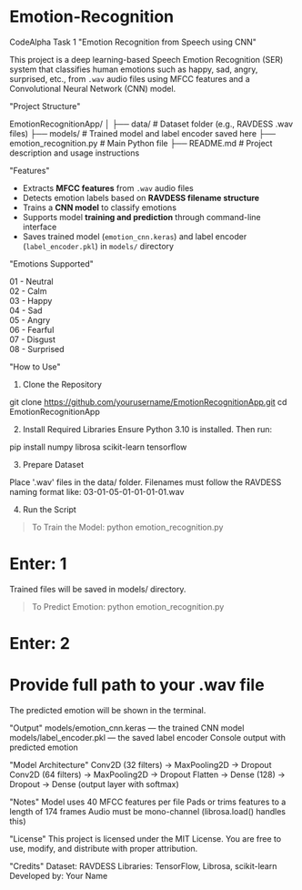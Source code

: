 # Emotion-Recognition
CodeAlpha Task 1
"Emotion Recognition from Speech using CNN"

This project is a deep learning-based Speech Emotion Recognition (SER) system that classifies human emotions such as happy, sad, angry, surprised, etc., from `.wav` audio files using MFCC features and a Convolutional Neural Network (CNN) model.


"Project Structure"

EmotionRecognitionApp/
│
├── data/ # Dataset folder (e.g., RAVDESS .wav files)
├── models/ # Trained model and label encoder saved here
├── emotion_recognition.py # Main Python file
├── README.md # Project description and usage instructions


"Features"

- Extracts **MFCC features** from `.wav` audio files
- Detects emotion labels based on **RAVDESS filename structure**
- Trains a **CNN model** to classify emotions
- Supports model **training and prediction** through command-line interface
- Saves trained model (`emotion_cnn.keras`) and label encoder (`label_encoder.pkl`) in `models/` directory

 "Emotions Supported"
   
 01   - Neutral   
 02   - Calm      
 03   - Happy     
 04   - Sad       
 05   - Angry     
 06   - Fearful   
 07   - Disgust   
 08   - Surprised 

"How to Use"

1. Clone the Repository

git clone https://github.com/yourusername/EmotionRecognitionApp.git
cd EmotionRecognitionApp

2. Install Required Libraries
Ensure Python 3.10 is installed. Then run:

pip install numpy librosa scikit-learn tensorflow

3. Prepare Dataset

Place '.wav' files in the data/ folder.
Filenames must follow the RAVDESS naming format like: 03-01-05-01-01-01-01.wav

4. Run the Script
> To Train the Model:
python emotion_recognition.py
# Enter: 1
Trained files will be saved in models/ directory.

> To Predict Emotion:
python emotion_recognition.py
# Enter: 2
# Provide full path to your .wav file
The predicted emotion will be shown in the terminal.

"Output"
models/emotion_cnn.keras — the trained CNN model
models/label_encoder.pkl — the saved label encoder
Console output with predicted emotion

"Model Architecture"
Conv2D (32 filters) → MaxPooling2D → Dropout
Conv2D (64 filters) → MaxPooling2D → Dropout
Flatten → Dense (128) → Dropout → Dense (output layer with softmax)

"Notes"
Model uses 40 MFCC features per file
Pads or trims features to a length of 174 frames
Audio must be mono-channel (librosa.load() handles this)

"License"
This project is licensed under the MIT License.
You are free to use, modify, and distribute with proper attribution.

"Credits"
Dataset: RAVDESS
Libraries: TensorFlow, Librosa, scikit-learn
Developed by: Your Name
